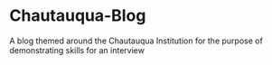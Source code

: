 # Chautauqua-Blog
A blog themed around the Chautauqua Institution for the purpose of demonstrating skills for an interview

